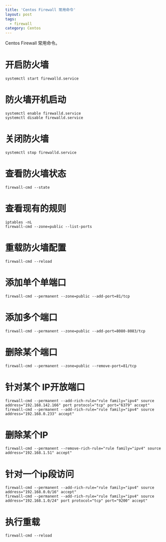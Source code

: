 ```yaml
---
title: 'Centos Firewall 常用命令'
layout: post
tags:
  - firewall
category: Centos
---
```

Centos Firewall 常用命令。

<!--more-->

# 开启防火墙
```
systemctl start firewalld.service
```



# 防火墙开机启动
```
systemctl enable firewalld.service
systemctl disable firewalld.service
```



# 关闭防火墙
```
systemctl stop firewalld.service
```



# 查看防火墙状态
```
firewall-cmd --state
```



# 查看现有的规则
```
iptables -nL
firewall-cmd --zone=public --list-ports
```



# 重载防火墙配置
```
firewall-cmd --reload
```



# 添加单个单端口
```
firewall-cmd --permanent --zone=public --add-port=81/tcp
```



# 添加多个端口
```
firewall-cmd --permanent --zone=public --add-port=8080-8083/tcp
```



# 删除某个端口
```
firewall-cmd --permanent --zone=public --remove-port=81/tcp
```



# 针对某个 IP开放端口
```
firewall-cmd --permanent --add-rich-rule="rule family="ipv4" source address="192.168.142.166" port protocol="tcp" port="6379" accept"
firewall-cmd --permanent --add-rich-rule="rule family="ipv4" source address="192.168.0.233" accept"
```



# 删除某个IP
```
firewall-cmd --permanent --remove-rich-rule="rule family="ipv4" source address="192.168.1.51" accept"
```



# 针对一个ip段访问
```
firewall-cmd --permanent --add-rich-rule="rule family="ipv4" source address="192.168.0.0/16" accept"
firewall-cmd --permanent --add-rich-rule="rule family="ipv4" source address="192.168.1.0/24" port protocol="tcp" port="9200" accept"
```



# 执行重载
```
firewall-cmd --reload
```


